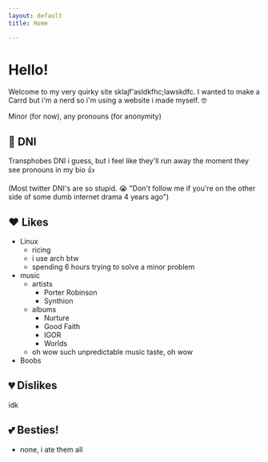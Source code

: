 ```yaml
---
layout: default
title: Home

---
```

# Hello!

Welcome to my very quirky site sklajf'asldkfhc;lawskdfc. I wanted to make a Carrd but i'm a nerd so i'm using a website i made myself. 🤓

Minor (for now), any pronouns (for anonymity)

## 🚫 DNI
Transphobes DNI i guess, but i feel like they'll run away the moment they see pronouns in my bio 👍

(Most twitter DNI's are so stupid. 😭 "Don't follow me if you're on the other side of some dumb internet drama 4 years ago")

## ❤️ Likes
- Linux
  - ricing
  - i use arch btw
  - spending 6 hours trying to solve a minor problem
- music
  - artists
    - Porter Robinson
    - Synthion
  - albums
    - Nurture
    - Good Faith
    - IGOR
    - Worlds
  - oh wow such unpredictable music taste, oh wow
- Boobs

## 💔 Dislikes
idk

## 💕 Besties!
- none, i ate them all
